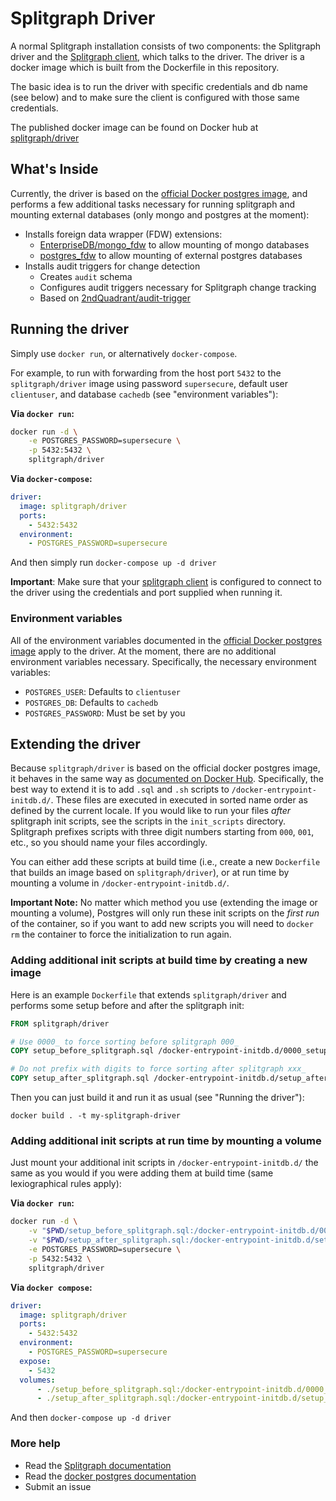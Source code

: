 # Splitgraph Driver

A normal Splitgraph installation consists of two components: the Splitgraph
driver and the [Splitgraph client](https://www.github.com/splitgraph/splitgraph),
which talks to the driver. The driver is a docker image which is built from
the Dockerfile in this repository.

The basic idea is to run the driver with specific credentials and db name
(see below) and to make sure the client is configured with those same credentials.

The published docker image can be found on Docker hub at
[splitgraph/driver](https://hub.docker.com/r/splitgraph/driver/)

## What's Inside

Currently, the driver is based on the
[official Docker postgres image](https://hub.docker.com/_/postgres/), and
performs a few additional tasks necessary for running splitgraph and mounting
external databases (only mongo and postgres at the moment):

* Installs foreign data wrapper (FDW) extensions:
    * [EnterpriseDB/mongo_fdw](https://github.com/EnterpriseDB/mongo_fdw.git)
       to allow mounting of mongo databases
    * [postgres_fdw](https://www.postgresql.org/docs/10/static/postgres-fdw.html)
      to allow mounting of external postgres databases
* Installs audit triggers for change detection
    * Creates `audit` schema
    * Configures audit triggers necessary for Splitgraph change tracking
    * Based on [2ndQuadrant/audit-trigger](https://github.com/2ndQuadrant/audit-trigger)

## Running the driver

Simply use `docker run`, or alternatively `docker-compose`.

For example, to run with forwarding from the host
port `5432` to the `splitgraph/driver` image using password `supersecure`,
default user `clientuser`, and database `cachedb` (see "environment variables"):

**Via `docker run`:**

``` bash
docker run -d \
    -e POSTGRES_PASSWORD=supersecure \
    -p 5432:5432 \
    splitgraph/driver
```

**Via `docker-compose`:**

``` yml
driver:
  image: splitgraph/driver
  ports:
    - 5432:5432
  environment:
    - POSTGRES_PASSWORD=supersecure
```

And then simply run `docker-compose up -d driver`

**Important**:  Make sure that your
[splitgraph client](https://www.github.com/splitgraph/splitgraph) is configured
to connect to the driver using the credentials and port supplied when running it.

### Environment variables

All of the environment variables documented in the
[official Docker postgres image](https://hub.docker.com/_/postgres/) apply to
the driver. At the moment, there are no additional environment variables
necessary. Specifically, the necessary environment variables:

- `POSTGRES_USER`: Defaults to `clientuser`
- `POSTGRES_DB`: Defaults to `cachedb`
- `POSTGRES_PASSWORD`: Must be set by you

## Extending the driver

Because `splitgraph/driver` is based on the official docker postgres
image, it behaves in the same way as
[documented on Docker Hub](https://hub.docker.com/_/postgres/).
Specifically, the best way to extend it is to add `.sql` and `.sh`
scripts to `/docker-entrypoint-initdb.d/`. These files are executed in executed
in sorted name order as defined by the current locale. If you would like to
run your files _after_ splitgraph init scripts, see the scripts in the
`init_scripts` directory. Splitgraph prefixes scripts with three digit numbers
starting from `000`, `001`, etc., so you should name your files accordingly.

You can either add these scripts at build time (i.e., create a new `Dockerfile`
that builds an image based on `splitgraph/driver`), or at run time by mounting
a volume in  `/docker-entrypoint-initdb.d/`.

**Important Note:** No matter which method you use (extending the image or
mounting a volume), Postgres will only run these init scripts on the *first run*
of the container, so if you want to add new scripts you will need to `docker rm`
the container to force the initialization to run again.

### Adding additional init scripts at build time by creating a new image

Here is an example `Dockerfile` that extends `splitgraph/driver` and performs
some setup before and after the splitgraph init:

``` Dockerfile
FROM splitgraph/driver

# Use 0000_ to force sorting before splitgraph 000_
COPY setup_before_splitgraph.sql /docker-entrypoint-initdb.d/0000_setup_before_splitgraph.sql

# Do not prefix with digits to force sorting after splitgraph xxx_
COPY setup_after_splitgraph.sql /docker-entrypoint-initdb.d/setup_after_splitgraph.sql
```

Then you can just build it and run it as usual (see "Running the driver"):

```
docker build . -t my-splitgraph-driver
```

### Adding additional init scripts at run time by mounting a volume

Just mount your additional init scripts in `/docker-entrypoint-initdb.d/` the
same as you would if you were adding them at build time (same lexiographical
rules apply):

**Via `docker run`:**

``` bash
docker run -d \
    -v "$PWD/setup_before_splitgraph.sql:/docker-entrypoint-initdb.d/0000_setup_before_splitgraph.sql" \
    -v "$PWD/setup_after_splitgraph.sql:/docker-entrypoint-initdb.d/setup_after_splitgraph.sql" \
    -e POSTGRES_PASSWORD=supersecure \
    -p 5432:5432 \
    splitgraph/driver
```

**Via `docker compose`:**

``` yml
driver:
  image: splitgraph/driver
  ports:
    - 5432:5432
  environment:
    - POSTGRES_PASSWORD=supersecure
  expose:
    - 5432
  volumes:
      - ./setup_before_splitgraph.sql:/docker-entrypoint-initdb.d/0000_setup_before_splitgraph.sql
      - ./setup_after_splitgraph.sql:/docker-entrypoint-initdb.d/setup_after_splitgraph.sql
```

And then `docker-compose up -d driver`

### More help

- Read the [Splitgraph documentation](https://www.splitgraph.com/docs/)
- Read the [docker postgres documentation](https://hub.docker.com/_/postgres/)
- Submit an issue
